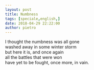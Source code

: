 ```yaml
---
layout: post
title: Numbness
tags: [speciale,english,]
date: 2018-04-29 22:22:00
author: pietro
---
```

I thought the numbness was all gone<br/>washed away in some winter storm<br/>but here it is, and once again<br/>all the battles that were won<br/>have yet to be fought, once more, in vain.
